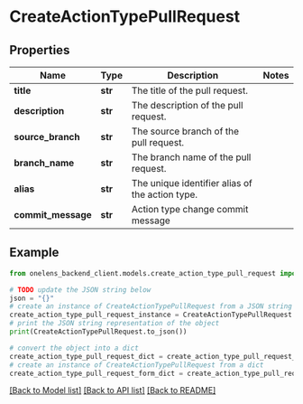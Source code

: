# CreateActionTypePullRequest


## Properties

Name | Type | Description | Notes
------------ | ------------- | ------------- | -------------
**title** | **str** | The title of the pull request. | 
**description** | **str** | The description of the pull request. | 
**source_branch** | **str** | The source branch of the pull request. | 
**branch_name** | **str** | The branch name of the pull request. | 
**alias** | **str** | The unique identifier alias of the action type. | 
**commit_message** | **str** | Action type change commit message | 

## Example

```python
from onelens_backend_client.models.create_action_type_pull_request import CreateActionTypePullRequest

# TODO update the JSON string below
json = "{}"
# create an instance of CreateActionTypePullRequest from a JSON string
create_action_type_pull_request_instance = CreateActionTypePullRequest.from_json(json)
# print the JSON string representation of the object
print(CreateActionTypePullRequest.to_json())

# convert the object into a dict
create_action_type_pull_request_dict = create_action_type_pull_request_instance.to_dict()
# create an instance of CreateActionTypePullRequest from a dict
create_action_type_pull_request_form_dict = create_action_type_pull_request.from_dict(create_action_type_pull_request_dict)
```
[[Back to Model list]](../README.md#documentation-for-models) [[Back to API list]](../README.md#documentation-for-api-endpoints) [[Back to README]](../README.md)


